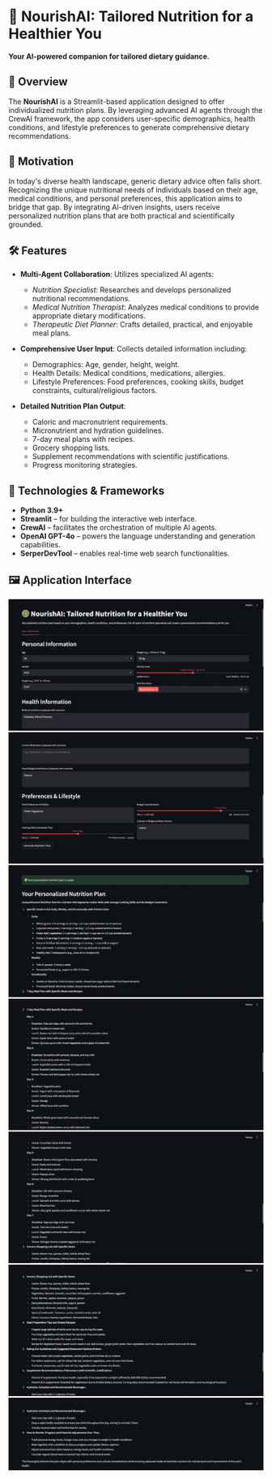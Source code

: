 # 🥗 NourishAI: Tailored Nutrition for a Healthier You

**Your AI-powered companion for tailored dietary guidance.**

## 🌟 Overview

The **NourishAI** is a Streamlit-based application designed to offer individualized nutrition plans. By leveraging advanced AI agents through the CrewAI framework, the app considers user-specific demographics, health conditions, and lifestyle preferences to generate comprehensive dietary recommendations.

## 🎯 Motivation

In today's diverse health landscape, generic dietary advice often falls short. Recognizing the unique nutritional needs of individuals based on their age, medical conditions, and personal preferences, this application aims to bridge that gap. By integrating AI-driven insights, users receive personalized nutrition plans that are both practical and scientifically grounded.

## 🛠️ Features

- **Multi-Agent Collaboration**: Utilizes specialized AI agents:
  - *Nutrition Specialist*: Researches and develops personalized nutritional recommendations.
  - *Medical Nutrition Therapist*: Analyzes medical conditions to provide appropriate dietary modifications.
  - *Therapeutic Diet Planner*: Crafts detailed, practical, and enjoyable meal plans.

- **Comprehensive User Input**: Collects detailed information including:
  - Demographics: Age, gender, height, weight.
  - Health Details: Medical conditions, medications, allergies.
  - Lifestyle Preferences: Food preferences, cooking skills, budget constraints, cultural/religious factors.

- **Detailed Nutrition Plan Output**:
  - Caloric and macronutrient requirements.
  - Micronutrient and hydration guidelines.
  - 7-day meal plans with recipes.
  - Grocery shopping lists.
  - Supplement recommendations with scientific justifications.
  - Progress monitoring strategies.

## 🧰 Technologies & Frameworks

- **Python 3.9+**
- **Streamlit** – for building the interactive web interface.
- **CrewAI** – facilitates the orchestration of multiple AI agents.
- **OpenAI GPT-4o** – powers the language understanding and generation capabilities.
- **SerperDevTool** – enables real-time web search functionalities.

## 🖼️ Application Interface

![Fig A](images/A.png)
![Fig B](images/B.png)
![Fig C](images/C.png)
![Fig D](images/D.png)
![Fig E](images/E.png)
![Fig F](images/F.png)
![Fig G](images/G.png)
